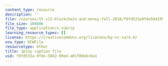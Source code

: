 ```yaml
---
content_type: resource
description: ''
file: /courses/15-s12-blockchain-and-money-fall-2018/f9fd533a9fde584299eda01f89e6c6a1_w7HDA8gUbpQ.vtt
file_size: 104606
file_type: application/x-subrip
learning_resource_types: []
license: https://creativecommons.org/licenses/by-nc-sa/4.0/
ocw_type: OCWFile
resourcetype: Other
title: 3play caption file
uid: f9fd533a-9fde-5842-99ed-a01f89e6c6a1
---
```

